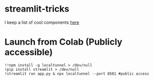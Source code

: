 # streamlit-tricks
I keep a list of cool components [here](https://github.com/stars/cceyda/lists/streamlit)
# Launch from Colab (Publicly accessible)

```
!!npm install -g localtunnel > /dev/null
!pip install streamlit > /dev/null
!streamlit run app.py & npx localtunnel --port 8501 #public access
```
